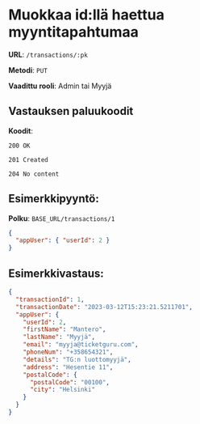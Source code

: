 # Muokkaa id:llä haettua myyntitapahtumaa

**URL**: `/transactions/:pk`

**Metodi**: `PUT`

**Vaadittu rooli**: Admin tai Myyjä

## Vastauksen paluukoodit

**Koodit**:

`200 OK`

`201 Created`

`204 No content`

## Esimerkkipyyntö:

**Polku**: `BASE_URL/transactions/1`

```json
{
  "appUser": { "userId": 2 }
}
```

## Esimerkkivastaus:

```json
{
  "transactionId": 1,
  "transactionDate": "2023-03-12T15:23:21.5211701",
  "appUser": {
    "userId": 2,
    "firstName": "Mantero",
    "lastName": "Myyjä",
    "email": "myyja@ticketguru.com",
    "phoneNum": "+358654321",
    "details": "TG:n luottomyyjä",
    "address": "Hesentie 11",
    "postalCode": {
      "postalCode": "00100",
      "city": "Helsinki"
    }
  }
}
```
